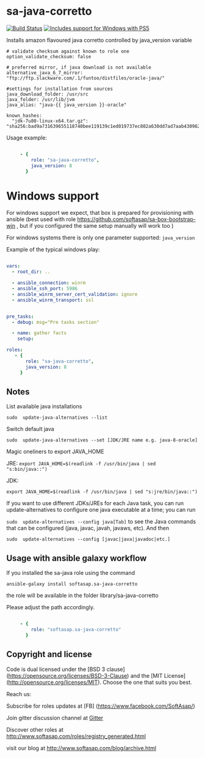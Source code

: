 sa-java-corretto
================

[![Build Status](https://travis-ci.com/softasap/sa-java-corretto.svg?branch=master)](https://travis-ci.com/softasap/sa-java-corretto)
[![Includes support for Windows with PS5](https://img.shields.io/badge/Windows-Friendly-blue.svg)](https://img.shields.io/badge/Windows-Friendly-blue.svg)

Installs amazon flavoured java corretto  controlled by java_version variable


```
# validate checksum against known to role one
option_validate_checksum: false

# preferred mirror, if java download is not available
alternative_java_6_7_mirror: "ftp://ftp.slackware.com/.1/funtoo/distfiles/oracle-java/"

#settings for installation from sources
java_download_folder: /usr/src
java_folder: /usr/lib/jvm
java_alias: "java-{{ java_version }}-oracle"

known_hashes:
  "jdk-7u80-linux-x64.tar.gz": "sha256:bad9a731639655118740bee119139c1ed019737ec802a630dd7ad7aab4309623"
```

Usage example:

```YAML

     - {
         role: "sa-java-corretto",
         java_version: 8
       }

```

# Windows support

For windows support we expect, that box is prepared for provisioning with ansible (best used with role  https://github.com/softasap/sa-box-bootstrap-win ,
but if you configured the same setup manually will work too )

For windows systems there is only one parameter supported:  `java_version`

Example of the typical windows play:

```YAML

vars:
  - root_dir: ..

  - ansible_connection: winrm
  - ansible_ssh_port: 5986
  - ansible_winrm_server_cert_validation: ignore
  - ansible_winrm_transport: ssl


pre_tasks:
  - debug: msg="Pre tasks section"

  - name: gather facts
    setup:

roles:
   - {
       role: "sa-java-corretto",
       java_version: 8
     }

```

Notes
-----

List available java installations

`sudo  update-java-alternatives --list`

Switch default java

`sudo  update-java-alternatives --set [JDK/JRE name e.g. java-8-oracle]`

Magic oneliners to export JAVA_HOME

JRE:
`export JAVA_HOME=$(readlink -f /usr/bin/java | sed "s:bin/java::")`

JDK:

`export JAVA_HOME=$(readlink -f /usr/bin/java | sed "s:jre/bin/java::")`


If you want to use different JDKs/JREs for each Java task, you can run update-alternatives to configure one java executable at a time; you can run

`sudo  update-alternatives --config java[Tab]`
to see the Java commands that can be configured (java, javac, javah, javaws, etc). And then

`sudo  update-alternatives --config [javac|java|javadoc|etc.]`

Usage with ansible galaxy workflow
----------------------------------

If you installed the sa-java  role using the command


`
   ansible-galaxy install softasap.sa-java-corretto
`

the role will be available in the folder library/sa-java-corretto

Please adjust the path accordingly.

```YAML

     - {
         role: "softasap.sa-java-corretto"
       }

```



Copyright and license
---------------------

Code is dual licensed under the [BSD 3 clause] (https://opensource.org/licenses/BSD-3-Clause) and the [MIT License] (http://opensource.org/licenses/MIT). Choose the one that suits you best.

Reach us:

Subscribe for roles updates at [FB] (https://www.facebook.com/SoftAsap/)

Join gitter discussion channel at [Gitter](https://gitter.im/softasap)

Discover other roles at  http://www.softasap.com/roles/registry_generated.html

visit our blog at http://www.softasap.com/blog/archive.html
